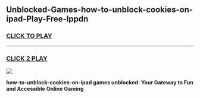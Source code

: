 
## Unblocked-Games-how-to-unblock-cookies-on-ipad-Play-Free-lppdn
<h3>
<a href="https://premium76.site?title=how-to-unblock-cookies-on-ipad&ref=18A1">CLICK TO PLAY</a></h3>
<hr>

<h3>
<a href="https://premium76.site?title=how-to-unblock-cookies-on-ipad&ref=18A1">CLICK 2 PLAY</a>
  
</h3>

<a href="https://premium76.site?title=how-to-unblock-cookies-on-ipad&ref=18A1"><img src="https://clearcache.store/games.png"></a>


**how-to-unblock-cookies-on-ipad games unblocked: Your Gateway to Fun and Accessible Online Gaming**
